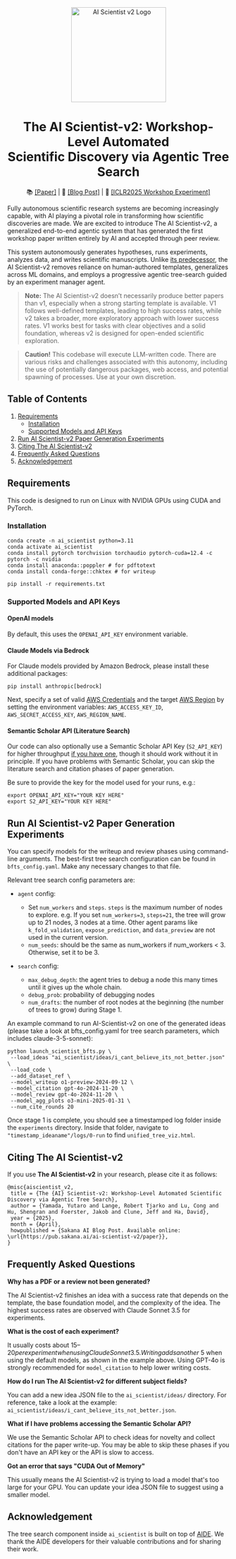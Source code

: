 <div align="center">
  <a href="https://github.com/SakanaAI/AI-Scientist_v2/blob/main/docs/logo_v1.jpg">
    <img src="docs/logo_v1.png" width="215" alt="AI Scientist v2 Logo" />
  </a>
  <h1>
    <b>The AI Scientist-v2: Workshop-Level Automated</b><br>
    <b>Scientific Discovery via Agentic Tree Search</b>
  </h1>
</div>

<p align="center">
  📚 <a href="https://pub.sakana.ai/ai-scientist-v2/paper">[Paper]</a> |
  📝 <a href="https://sakana.ai/ai-scientist-first-publication/"> [Blog Post]</a> |
  📂 <a href="https://github.com/SakanaAI/AI-Scientist-ICLR2025-Workshop-Experiment"> [ICLR2025 Workshop Experiment]</a>
</p>

Fully autonomous scientific research systems are becoming increasingly capable, with AI playing a pivotal role in transforming how scientific discoveries are made.
We are excited to introduce The AI Scientist-v2, a generalized end-to-end agentic system that has generated the first workshop paper written entirely by AI and accepted through peer review.

This system autonomously generates hypotheses, runs experiments, analyzes data, and writes scientific manuscripts. Unlike [its predecessor](https://github.com/SakanaAI/AI-Scientist), the AI Scientist-v2 removes reliance on human-authored templates, generalizes across ML domains, and employs a progressive agentic tree-search guided by an experiment manager agent.

> **Note:**
> The AI Scientist-v2 doesn’t necessarily produce better papers than v1, especially when a strong starting template is available. V1 follows well-defined templates, leading to high success rates, while v2 takes a broader, more exploratory approach with lower success rates. V1 works best for tasks with clear objectives and a solid foundation, whereas v2 is designed for open-ended scientific exploration.

> **Caution!**
> This codebase will execute LLM-written code. There are various risks and challenges associated with this autonomy, including the use of potentially dangerous packages, web access, and potential spawning of processes. Use at your own discretion.

## Table of Contents

1.  <a href="#requirements">Requirements</a>
    *   <a href="#installation">Installation</a>
    *   <a href="#supported-models-and-api-keys">Supported Models and API Keys</a>
2.  <a href="#run-ai-scientist-v2-paper-generation-experiments">Run AI Scientist-v2 Paper Generation Experiments</a>
3.  <a href="#citing-the-ai-scientist-v2">Citing The AI Scientist-v2</a>
4.  <a href="#frequently-asked-questions">Frequently Asked Questions</a>
5.  <a href="#acknowledgement">Acknowledgement</a>

## Requirements

This code is designed to run on Linux with NVIDIA GPUs using CUDA and PyTorch.

### Installation

<pre><code>conda create -n ai_scientist python=3.11
conda activate ai_scientist
conda install pytorch torchvision torchaudio pytorch-cuda=12.4 -c pytorch -c nvidia
conda install anaconda::poppler # for pdftotext
conda install conda-forge::chktex # for writeup

pip install -r requirements.txt
</code></pre>

### Supported Models and API Keys

#### OpenAI models

By default, this uses the `OPENAI_API_KEY` environment variable.

#### Claude Models via Bedrock

For Claude models provided by Amazon Bedrock, please install these additional packages:
<pre><code>pip install anthropic&#91;bedrock&#93;
</code></pre>
Next, specify a set of valid [AWS Credentials](https://docs.aws.amazon.com/cli/v1/userguide/cli-configure-envvars.html) and the target [AWS Region](https://docs.aws.amazon.com/bedrock/latest/userguide/bedrock-regions.html) by setting the environment variables: `AWS_ACCESS_KEY_ID`, `AWS_SECRET_ACCESS_KEY`, `AWS_REGION_NAME`.

#### Semantic Scholar API (Literature Search)

Our code can also optionally use a Semantic Scholar API Key (`S2_API_KEY`) for higher throughput [if you have one](https://www.semanticscholar.org/product/api), though it should work without it in principle. If you have problems with Semantic Scholar, you can skip the literature search and citation phases of paper generation.

Be sure to provide the key for the model used for your runs, e.g.:
<pre><code>export OPENAI_API_KEY="YOUR KEY HERE"
export S2_API_KEY="YOUR KEY HERE"
</code></pre>

## Run AI Scientist-v2 Paper Generation Experiments

You can specify models for the writeup and review phases using command-line arguments.
The best-first tree search configuration can be found in `bfts_config.yaml`. Make any necessary changes to that file.

Relevant tree search config parameters are:

- `agent` config:
  - Set `num_workers` and `steps`. `steps` is the maximum number of nodes to explore. e.g. If you set `num_workers=3`, `steps=21`, the tree will grow up to 21 nodes, 3 nodes at a time. Other agent params like `k_fold_validation`, `expose_prediction`, and `data_preview` are not used in the current version.
  - `num_seeds`: should be the same as num_workers if num_workers < 3. Otherwise, set it to be 3.

- `search` config:
  - `max_debug_depth`: the agent tries to debug a node this many times until it gives up the whole chain.
  - `debug_prob`: probability of debugging nodes
  - `num_drafts`: the number of root nodes at the beginning (the number of trees to grow) during Stage 1.

An example command to run AI-Scientist-v2 on one of the generated ideas (please take a look at bfts_config.yaml for tree search parameters, which includes claude-3-5-sonnet):
<pre><code>python launch_scientist_bfts.py \
 --load_ideas "ai_scientist/ideas/i_cant_believe_its_not_better.json" \
 --load_code \
 --add_dataset_ref \
 --model_writeup o1-preview-2024-09-12 \
 --model_citation gpt-4o-2024-11-20 \
 --model_review gpt-4o-2024-11-20 \
 --model_agg_plots o3-mini-2025-01-31 \
 --num_cite_rounds 20
</code></pre>

Once stage 1 is complete, you should see a timestamped log folder inside the `experiments` directory. Inside that folder, navigate to `"timestamp_ideaname"/logs/0-run` to find `unified_tree_viz.html`.

## Citing The AI Scientist-v2

If you use **The AI Scientist-v2** in your research, please cite it as follows:

<pre><code>@misc{aiscientist_v2,
 title = {The {AI} Scientist-v2: Workshop-Level Automated Scientific Discovery via Agentic Tree Search},
 author = {Yamada, Yutaro and Lange, Robert Tjarko and Lu, Cong and Hu, Shengran and Foerster, Jakob and Clune, Jeff and Ha, David},
 year = {2025},
 month = {April},
 howpublished = {Sakana AI Blog Post. Available online: \url{https://pub.sakana.ai/ai-scientist-v2/paper}},
}
</code></pre>

## Frequently Asked Questions

**Why has a PDF or a review not been generated?**

The AI Scientist-v2 finishes an idea with a success rate that depends on the template, the base foundation model, and the complexity of the idea. The highest success rates are observed with Claude Sonnet 3.5 for experiments.

**What is the cost of each experiment?**

It usually costs about $15–20 per experiment when using Claude Sonnet 3.5. Writing adds another ~$5 when using the default models, as shown in the example above.
Using GPT-4o is strongly recommended for `model_citation` to help lower writing costs.

**How do I run The AI Scientist-v2 for different subject fields?**

You can add a new idea JSON file to the `ai_scientist/ideas/` directory. For reference, take a look at the example: `ai_scientist/ideas/i_cant_believe_its_not_better.json`.

**What if I have problems accessing the Semantic Scholar API?**

We use the Semantic Scholar API to check ideas for novelty and collect citations for the paper write-up. You may be able to skip these phases if you don't have an API key or the API is slow to access.

**Got an error that says "CUDA Out of Memory"**

This usually means the AI Scientist-v2 is trying to load a model that's too large for your GPU.
You can update your idea JSON file to suggest using a smaller model.

## Acknowledgement

The tree search component inside `ai_scientist` is built on top of [AIDE](https://github.com/WecoAI/aideml). We thank the AIDE developers for their valuable contributions and for sharing their work.
